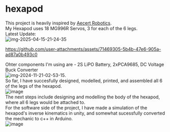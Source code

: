 # hexapod  
This project is heavily inspired by [Aecert Robotics](https://www.youtube.com/@AecertRobotics).    
My Hexapod uses 18 MG996R Servos, 3 for each of the 6 legs.      
  Latest Update:  
  ![img-2025-04-15-21-24-35](https://github.com/user-attachments/assets/8fed00e0-3306-42f1-b642-271da800b991)  
  
https://github.com/user-attachments/assets/71469305-5b4b-47e6-905a-ad87a0b493c0    
    
Ohter components I'm using are - 2S LiPO Battery, 2xPCA9685, DC Voltage Buck Converter  
![img-2024-11-21-02-53-15](https://github.com/user-attachments/assets/a8928c45-5385-4f8f-b0ce-97abe58aaabd).  
So far, I have succesfully designed, modelled, printed, and assembled all 6 of the legs of the hexapod.  
![image](https://github.com/user-attachments/assets/bb360c18-8584-4777-873a-60df0ff07cbe)    
The next steps include designing and modelling the body of the hexapod, where all 6 legs would be attached to.  
For the software side of the project, I have made a simulation of the hexapod's inverse kinematics in unity, and somewhat sucessfully converted the mechanic to c++ in Arduino.  
![image](https://github.com/user-attachments/assets/dc9ee95e-e21c-4e50-a68a-48b4a0adb41d)  





